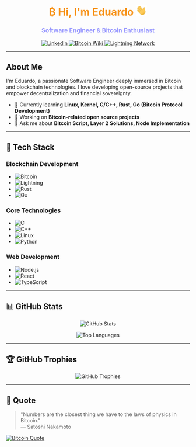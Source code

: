 <h1 align="center" style="color: #f7931a;">
  ₿ Hi, I'm Eduardo <img src="https://raw.githubusercontent.com/ABSphreak/ABSphreak/master/gifs/Hi.gif" width="30px">
</h1>
<h3 align="center" style="color: #9898FF;">
  Software Engineer & Bitcoin Enthusiast
</h3>

<p align="center">
  <a href="https://linkedin.com/in/ducarvalho-dev">
    <img src="https://img.shields.io/badge/LinkedIn-0A66C2?style=for-the-badge&logo=linkedin&logoColor=white" alt="LinkedIn">
  </a>
  <a href="https://en.bitcoin.it/wiki/Main_Page">
    <img src="https://img.shields.io/badge/Bitcoin_Wiki-4A4A4A?style=for-the-badge&logo=wikipedia&logoColor=white" alt="Bitcoin Wiki">
  </a>
  <a href="https://lightning.network/">
    <img src="https://img.shields.io/badge/Lightning_Network-9898FF?style=for-the-badge&logo=lightning&logoColor=white" alt="Lightning Network">
  </a>
</p>

---

## About Me

I'm Eduardo, a passionate Software Engineer deeply immersed in Bitcoin and blockchain technologies. I love developing open-source projects that empower decentralization and financial sovereignty.

- 🌱 Currently learning **Linux, Kernel, C/C++, Rust, Go (Bitcoin Protocol Development)**
- 💼 Working on **Bitcoin-related open source projects**
- 💬 Ask me about **Bitcoin Script, Layer 2 Solutions, Node Implementation**

---

## 🚀 Tech Stack

### Blockchain Development
- ![Bitcoin](https://img.shields.io/badge/Bitcoin-F7931A?style=for-the-badge&logo=bitcoin&logoColor=white)
- ![Lightning](https://img.shields.io/badge/Lightning_Network-9898FF?style=for-the-badge&logo=lightning&logoColor=white)
- ![Rust](https://img.shields.io/badge/Rust-000000?style=for-the-badge&logo=rust&logoColor=white)
- ![Go](https://img.shields.io/badge/Golang-00ADD8?style=for-the-badge&logo=go&logoColor=white)

### Core Technologies
- ![C](https://img.shields.io/badge/C-A8B9CC?style=for-the-badge&logo=c&logoColor=black)
- ![C++](https://img.shields.io/badge/C++-00599C?style=for-the-badge&logo=c%2b%2b&logoColor=white)
- ![Linux](https://img.shields.io/badge/Linux-FCC624?style=for-the-badge&logo=linux&logoColor=black)
- ![Python](https://img.shields.io/badge/Python-3776AB?style=for-the-badge&logo=python&logoColor=white)

### Web Development
- ![Node.js](https://img.shields.io/badge/Node.js-339933?style=for-the-badge&logo=node.js&logoColor=white)
- ![React](https://img.shields.io/badge/React-61DAFB?style=for-the-badge&logo=react&logoColor=black)
- ![TypeScript](https://img.shields.io/badge/TypeScript-3178C6?style=for-the-badge&logo=typescript&logoColor=white)

---

## 📊 GitHub Stats

<p align="center">
  <img src="https://github-readme-stats.vercel.app/api?username=ducarv&theme=onedark&show_icons=true&count_private=true&include_all_commits=true" alt="GitHub Stats" width="49%">
</p>
<p align="center">
  <img src="https://github-readme-stats.vercel.app/api/top-langs/?username=ducarv&layout=compact&theme=onedark&hide=html,css" alt="Top Languages" width="40%">
</p>

---

## 🏆 GitHub Trophies

<p align="center">
  <img src="https://github-profile-trophy.vercel.app/?username=ducarv&theme=onedark&row=1&column=5" alt="GitHub Trophies"/>
</p>

---

## 💬 Quote

> "Numbers are the closest thing we have to the laws of physics in Bitcoin."  
> — Satoshi Nakamoto

[![Bitcoin Quote](https://quotes-github-readme.vercel.app/api?type=horizontal&theme=dark)](https://github.com/piyushsuthar/github-readme-quotes)

<!-- Proudly made with Bitcoin ❤️ -->
